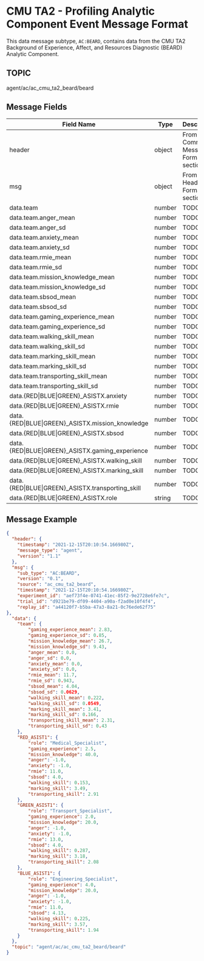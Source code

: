# CMU TA2  - Profiling Analytic Component Event Message Format

This data message subtype, `AC:BEARD`, contains data from the CMU TA2 Background of Experience, Affect, and Resources Diagnostic (BEARD) Analytic Component.

## TOPIC

agent/ac/ac_cmu_ta2_beard/beard

## Message Fields

| Field Name | Type | Description
| --- | --- | ---|
| header | object | From Common Message Format section
| msg | object | From Event Header Format section 
| data.team | number | TODO |
| data.team.anger_mean | number | TODO |
| data.team.anger_sd | number | TODO |
| data.team.anxiety_mean | number | TODO |
| data.team.anxiety_sd | number | TODO |
| data.team.rmie_mean | number | TODO |
| data.team.rmie_sd | number | TODO |
| data.team.mission_knowledge_mean | number | TODO |
| data.team.mission_knowledge_sd | number | TODO |
| data.team.sbsod_mean | number | TODO |
| data.team.sbsod_sd | number | TODO |
| data.team.gaming_experience_mean | number | TODO |
| data.team.gaming_experience_sd | number | TODO |
| data.team.walking_skill_mean | number | TODO |
| data.team.walking_skill_sd | number | TODO |
| data.team.marking_skill_mean | number | TODO |
| data.team.marking_skill_sd | number | TODO |
| data.team.transporting_skill_mean | number | TODO |
| data.team.transporting_skill_sd | number | TODO |
| data.{RED\|BLUE\|GREEN}_ASISTX.anxiety | number | TODO | 
| data.{RED\|BLUE\|GREEN}_ASISTX.rmie | number | TODO | 
| data.{RED\|BLUE\|GREEN}_ASISTX.mission_knowledge | number | TODO | 
| data.{RED\|BLUE\|GREEN}_ASISTX.sbsod | number | TODO | 
| data.{RED\|BLUE\|GREEN}_ASISTX.gaming_experience | number | TODO | 
| data.{RED\|BLUE\|GREEN}_ASISTX.walking_skill | number | TODO | 
| data.{RED\|BLUE\|GREEN}_ASISTX.marking_skill | number | TODO | 
| data.{RED\|BLUE\|GREEN}_ASISTX.transporting_skill | number | TODO | 
| data.{RED\|BLUE\|GREEN}_ASISTX.role | string | TODO | 

## Message Example

```json
{
  "header": {
    "timestamp": "2021-12-15T20:10:54.166980Z",
    "message_type": "agent",
    "version": "1.1"
  },
  "msg": {
    "sub_type": "AC:BEARD",
    "version": "0.1",
    "source": "ac_cmu_ta2_beard",
    "timestamp": "2021-12-15T20:10:54.166980Z",
    "experiment_id": "aef73f4e-0741-41ec-85f2-9e2728e6fe7c",
    "trial_id": "d921be79-df09-4404-a90a-f2ad0e10f4f4",
    "replay_id": "a44120f7-b5ba-47a3-8a21-0c76ede62f75"
},
  "data": {
    "team": {
        "gaming_experience_mean": 2.83,
        "gaming_experience_sd": 0.85,
        "mission_knowledge_mean": 26.7,
        "mission_knowledge_sd": 9.43,
        "anger_mean": 0.0,
        "anger_sd": 0.0,
        "anxiety_mean": 0.0,
        "anxiety_sd": 0.0,
        "rmie_mean": 11.7,
        "rmie_sd": 0.943,
        "sbsod_mean": 4.04,
        "sbsod_sd": 0.0629,
        "walking_skill_mean": 0.222,
        "walking_skill_sd": 0.0549,
        "marking_skill_mean": 3.41,
        "marking_skill_sd": 0.166,
        "transporting_skill_mean": 2.31,
        "transporting_skill_sd": 0.43
    },
    "RED_ASIST1": {
        "role": "Medical_Specialist",
        "gaming_experience": 2.5,
        "mission_knowledge": 40.0,
        "anger": -1.0,
        "anxiety": -1.0,
        "rmie": 11.0,
        "sbsod": 4.0,
        "walking_skill": 0.153,
        "marking_skill": 3.49,
        "transporting_skill": 2.91
    },
    "GREEN_ASIST1": {
        "role": "Transport_Specialist",
        "gaming_experience": 2.0,
        "mission_knowledge": 20.0,
        "anger": -1.0,
        "anxiety": -1.0,
        "rmie": 13.0,
        "sbsod": 4.0,
        "walking_skill": 0.287,
        "marking_skill": 3.18,
        "transporting_skill": 2.08
    },
    "BLUE_ASIST1": {
        "role": "Engineering_Specialist",
        "gaming_experience": 4.0,
        "mission_knowledge": 20.0,
        "anger": -1.0,
        "anxiety": -1.0,
        "rmie": 11.0,
        "sbsod": 4.13,
        "walking_skill": 0.225,
        "marking_skill": 3.57,
        "transporting_skill": 1.94
    }
  },
  "topic": "agent/ac/ac_cmu_ta2_beard/beard"
}
```